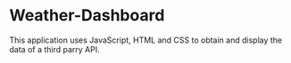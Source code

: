 # Weather-Dashboard
This application uses JavaScript, HTML and CSS to obtain and display the data of a third parry API.
